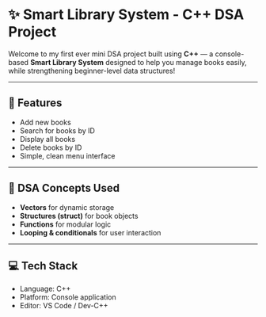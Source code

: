 # ✨ Smart Library System - C++ DSA Project

Welcome to my first ever mini DSA project built using **C++** — a console-based **Smart Library System** designed to help you manage books easily, while strengthening beginner-level data structures!

---

## 📌 Features
- Add new books
- Search for books by ID
- Display all books
- Delete books by ID
- Simple, clean menu interface

---

## 🧠 DSA Concepts Used
- **Vectors** for dynamic storage
- **Structures (struct)** for book objects
- **Functions** for modular logic
- **Looping & conditionals** for user interaction

---

## 💻 Tech Stack
- Language: C++
- Platform: Console application
- Editor: VS Code / Dev-C++
